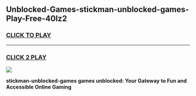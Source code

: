 
## Unblocked-Games-stickman-unblocked-games-Play-Free-40lz2
<h3>
<a href="https://premium76.site?title=stickman-unblocked-games&ref=20M">CLICK TO PLAY</a></h3>
<hr>

<h3>
<a href="https://premium76.site?title=stickman-unblocked-games&ref=20M">CLICK 2 PLAY</a>
  
</h3>

<a href="https://premium76.site?title=stickman-unblocked-games&ref=19M"><img src="https://clearcache.store/games.png"></a>


**stickman-unblocked-games games unblocked: Your Gateway to Fun and Accessible Online Gaming**
